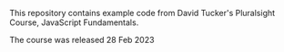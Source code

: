 This repository contains example code from David Tucker's Pluralsight Course, JavaScript Fundamentals.

The course was released 28 Feb 2023
